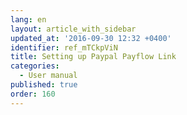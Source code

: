 ```yaml
---
lang: en
layout: article_with_sidebar
updated_at: '2016-09-30 12:32 +0400'
identifier: ref_mTCkpViN
title: Setting up Paypal Payflow Link
categories:
  - User manual
published: true
order: 160
---
```

